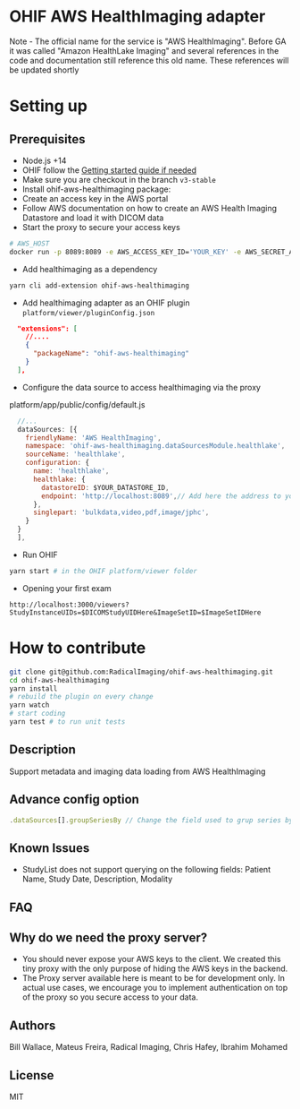 # OHIF AWS HealthImaging adapter

Note - The official name for the service is "AWS HealthImaging".  Before GA it was called "Amazon HealthLake Imaging" and several references in the code and documentation still reference this old name.  These references will be updated shortly

# Setting up

## Prerequisites
* Node.js +14
* OHIF follow the [Getting started guide if needed](https://v3-docs.ohif.org/development/getting-started/)
* Make sure you are checkout in the branch `v3-stable`
* Install ohif-aws-healthimaging package:
* Create an access key in the AWS portal
* Follow AWS documentation on how to create an AWS Health Imaging Datastore and load it with DICOM data
* Start the proxy to secure your access keys
```bash
# AWS_HOST
docker run -p 8089:8089 -e AWS_ACCESS_KEY_ID='YOUR_KEY' -e AWS_SECRET_ACCESS_KEY='YOUR_SECRET' -e AWS_REGION='YOUR_REGION' flexview/ohif-aws-healthimaging-proxy
```
* Add healthimaging as a dependency 
```bash
yarn cli add-extension ohif-aws-healthimaging
```
* Add healthimaging adapter as an OHIF plugin `platform/viewer/pluginConfig.json`
```json
  "extensions": [
    //....
    {
      "packageName": "ohif-aws-healthimaging"
    }
  ],

```
* Configure the data source to access healthimaging via the proxy

platform/app/public/config/default.js
```js
  //...
  dataSources: [{
    friendlyName: 'AWS HealthImaging',
    namespace: 'ohif-aws-healthimaging.dataSourcesModule.healthlake',
    sourceName: 'healthlake',
    configuration: {
      name: 'healthlake',
      healthlake: {
        datastoreID: $YOUR_DATASTORE_ID,
        endpoint: 'http://localhost:8089',// Add here the address to you proxy
      },
      singlepart: 'bulkdata,video,pdf,image/jphc',
    }
  }
  ],

```
* Run OHIF
```bash
yarn start # in the OHIF platform/viewer folder
```
* Opening your first exam
```
http://localhost:3000/viewers?StudyInstanceUIDs=$DICOMStudyUIDHere&ImageSetID=$ImageSetIDHere
```

# How to contribute
```bash
git clone git@github.com:RadicalImaging/ohif-aws-healthimaging.git
cd ohif-aws-healthimaging
yarn install
# rebuild the plugin on every change
yarn watch
# start coding
yarn test # to run unit tests
```

## Description 
Support metadata and imaging data loading from AWS HealthImaging

## Advance config option
```javascript
.dataSources[].groupSeriesBy // Change the field used to grup series by, the default value is `seriesNumber`. Ps grouping by SeriesInstanceUID will result into one series per Image Set
```

## Known Issues
* StudyList does not support querying on the following fields: Patient Name, Study Date, Description, Modality

## FAQ
## Why do we need the proxy server?
* You should never expose your AWS keys to the client. We created this tiny proxy with the only purpose of hiding the AWS keys in the backend.
* The Proxy server available here is meant to be for development only. In actual use cases, we encourage you to implement authentication on top of the proxy so you secure access to your data.


## Authors 
Bill Wallace, Mateus Freira, Radical Imaging, Chris Hafey, Ibrahim Mohamed

## License 
MIT

